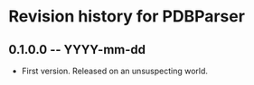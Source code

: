 # Revision history for PDBParser

## 0.1.0.0  -- YYYY-mm-dd

* First version. Released on an unsuspecting world.

